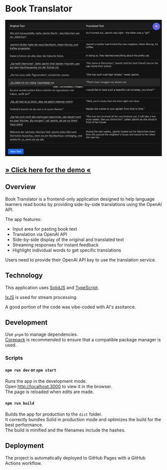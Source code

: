 # Book Translator

![Screenshot of the application with two columns](./docs/screenshot1.png)

## [» Click here for the demo «](https://mayorandrew.github.io/book-translator/)

## Overview

Book Translator is a frontend-only application designed to help language learners read books by providing side-by-side translations using the OpenAI API.

The app features:

- Input area for pasting book text
- Translation via OpenAI API
- Side-by-side display of the original and translated text
- Streaming responses for instant feedback
- Highlight individual words to get specific translations

Users need to provide their OpenAI API key to use the translation service.

## Technology

This application uses [SolidJS](https://solidjs.com/) and [TypeScript](https://www.typescriptlang.org/).

[IxJS](https://github.com/ReactiveX/IxJS) is used for stream processing.

A good portion of the code was vibe-coded with AI's assitance.

## Development

Use `pnpm` to manage dependencies.<br>
[Corepack](https://github.com/nodejs/corepack) is recommended to ensure that a compatible package manager is used.

### Scripts

#### `npm run dev` or `npm start`

Runs the app in the development mode.<br>
Open [http://localhost:3000](http://localhost:3000) to view it in the browser.<br>
The page is reloaded when edits are made.

#### `npm run build`

Builds the app for production to the `dist` folder.<br>
It correctly bundles Solid in production mode and optimizes the build for the best performance.<br>
The build is minified and the filenames include the hashes.

## Deployment

The project is automatically deployed to GitHub Pages with a GitHub Actions workflow.  
